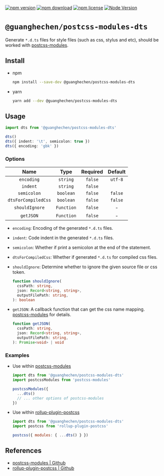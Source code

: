[![npm version](https://img.shields.io/npm/v/@guanghechen/postcss-modules-dts.svg)](https://www.npmjs.com/package/@guanghechen/postcss-modules-dts)
[![npm download](https://img.shields.io/npm/dm/@guanghechen/postcss-modules-dts.svg)](https://www.npmjs.com/package/@guanghechen/postcss-modules-dts)
[![npm license](https://img.shields.io/npm/l/@guanghechen/postcss-modules-dts.svg)](https://www.npmjs.com/package/@guanghechen/postcss-modules-dts)
[![Node Version](https://img.shields.io/node/v/@guanghechen/postcss-modules-dts)](https://github.com/nodejs/node)


# `@guanghechen/postcss-modules-dts`

Generate `*.d.ts` files for style files (such as css, stylus and etc), should be worked with [postcss-modules][].

## Install

* npm

  ```bash
  npm install --save-dev @guanghechen/postcss-modules-dts
  ```

* yarn

  ```bash
  yarn add --dev @guanghechen/postcss-modules-dts
  ```

## Usage

```typescript
import dts from '@guanghechen/postcss-modules-dts'

dts()
dts({ indent: '\t', semicolon: true })
dts({ encoding: 'gbk' })
```

### Options

Name                | Type        | Required | Default
:------------------:|:-----------:|:--------:|:-------:
`encoding`          | `string`    | `false`  | `utf-8`
`indent`            | `string`    | `false`  | `  `
`semicolon`         | `boolean`   | `false`  | `false`
`dtsForCompiledCss` | `boolean`   | `false`  | `false`
`shouldIgnore`      | `Function`  | `false`  | -
`getJSON`           | `Function`  | `false`  | -

* `encoding`: Encoding of the generated `*.d.ts` files.

* `indent`: Code indent in the generated `*.d.ts` files.

* `semicolon`: Whether if print a semicolon at the end of the statement.

* `dtsForCompiledCss`: Whether if generated `*.d.ts` for compiled css files.

* `shouldIgnore`: Determine whether to ignore the given source file or css token.

  ```typescript
  function shouldIgnore(
    cssPath: string,
    json: Record<string, string>,
    outputFilePath: string,
  ): boolean
  ```

* `getJSON`: A callback function that can get the css name mapping. [postcss-modules][] for details.

  ```typescript
  function getJSON(
    cssPath: string,
    json: Record<string, string>,
    outputFilePath: string,
  ): Promise<void> | void
  ```


### Examples

  * Use within [postcss-modules][]

    ```javascript
    import dts from '@guanghechen/postcss-modules-dts'
    import postcssModules from 'postcss-modules'

    postcssModules({
      ...dts()
      // ... other options of postcss-modules
    })
    ```

  * Use within [rollup-plugin-postcss][]

    ```javascript
    import dts from '@guanghechen/postcss-modules-dts'
    import postcss from 'rollup-plugin-postcss'

    postcss({ modules: { ...dts() } })
    ```

## References

* [postcss-modules | Github][postcss-modules]
* [rollup-plugin-postcss | Github][rollup-plugin-postcss]

[postcss-modules]: https://github.com/madyankin/postcss-modules
[rollup-plugin-postcss]: https://github.com/egoist/rollup-plugin-postcss
